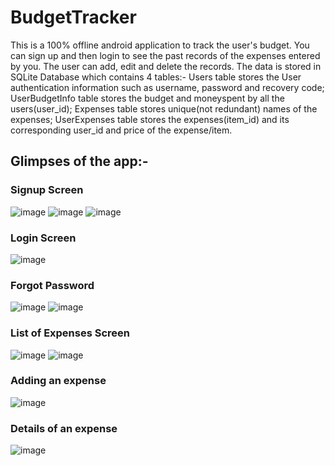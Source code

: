 # BudgetTracker
This is a 100% offline android application to track the user's budget. You can sign up and then login to see the past records of the expenses entered by you. The user can add, edit and delete the records. The data is stored in SQLite Database which contains 4 tables:-
Users table stores the User authentication information such as username, password and recovery code;
UserBudgetInfo table stores the budget and moneyspent by all the users(user_id);
Expenses table stores unique(not redundant) names of the expenses;
UserExpenses table stores the expenses(item_id) and its corresponding user_id and price of the expense/item.

## Glimpses of the app:-
### Signup Screen
![image](https://user-images.githubusercontent.com/55046164/210106460-b1203d0a-767b-46c5-bdba-96adbae13699.png)
![image](https://user-images.githubusercontent.com/55046164/210106547-93b3bc2e-7029-40a5-9052-dc397f3e4260.png)
![image](https://user-images.githubusercontent.com/55046164/210106786-f57f32e3-1b49-4c93-b0e2-3107d9e2a531.png)

### Login Screen
![image](https://user-images.githubusercontent.com/55046164/210106360-77086d78-f5f0-45b3-ba71-d25f120495b0.png)

### Forgot Password
![image](https://user-images.githubusercontent.com/55046164/210106687-ef83c1cc-4cbb-49c4-8d41-81617d92ce2c.png)
![image](https://user-images.githubusercontent.com/55046164/210106733-ff134eea-d8ff-4560-85bc-91dcaed2c616.png)

### List of Expenses Screen
![image](https://user-images.githubusercontent.com/55046164/210109165-e5686136-ea7c-4788-84f3-9d3c28a30c23.png)
![image](https://user-images.githubusercontent.com/55046164/210109122-914b443d-9260-4316-8514-e8b07f7e82d1.png)

### Adding an expense
![image](https://user-images.githubusercontent.com/55046164/210109226-e253c6d6-c09d-4a1e-b2c6-0e586ecf6845.png)

### Details of an expense
![image](https://user-images.githubusercontent.com/55046164/210109776-a65bf39c-d87c-4a51-8cba-49c8e2accc60.png)
